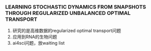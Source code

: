 ### LEARNING STOCHASTIC DYNAMICS FROM SNAPSHOTS THROUGH REGULARIZED UNBALANCED OPTIMAL TRANSPORT
1. 研究的是高维数据的regularized optimal transport问题
2. 应用到RNA的生物问题
3. ai4sci问题，放waiting list